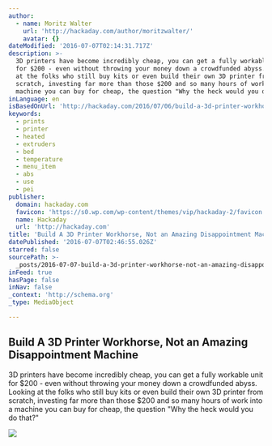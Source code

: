 ```yaml
---
author:
  - name: Moritz Walter
    url: 'http://hackaday.com/author/moritzwalter/'
    avatar: {}
dateModified: '2016-07-07T02:14:31.717Z'
description: >-
  3D printers have become incredibly cheap, you can get a fully workable unit
  for $200 - even without throwing your money down a crowdfunded abyss. Looking
  at the folks who still buy kits or even build their own 3D printer from
  scratch, investing far more than those $200 and so many hours of work into a
  machine you can buy for cheap, the question "Why the heck would you do that?"
inLanguage: en
isBasedOnUrl: 'http://hackaday.com/2016/07/06/build-a-3d-printer-workhorse/'
keywords:
  - prints
  - printer
  - heated
  - extruders
  - bed
  - temperature
  - menu_item
  - abs
  - use
  - pei
publisher:
  domain: hackaday.com
  favicon: 'https://s0.wp.com/wp-content/themes/vip/hackaday-2/favicon.ico'
  name: Hackaday
  url: 'http://hackaday.com'
title: 'Build A 3D Printer Workhorse, Not an Amazing Disappointment Machine'
datePublished: '2016-07-07T02:46:55.026Z'
starred: false
sourcePath: >-
  _posts/2016-07-07-build-a-3d-printer-workhorse-not-an-amazing-disappointment.md
inFeed: true
hasPage: false
inNav: false
_context: 'http://schema.org'
_type: MediaObject

---
```

<article style=""><h1>Build A 3D Printer Workhorse, Not an Amazing Disappointment Machine</h1><p>3D printers have become incredibly cheap, you can get a fully workable unit for $200 - even without throwing your money down a crowdfunded abyss. Looking at the folks who still buy kits or even build their own 3D printer from scratch, investing far more than those $200 and so many hours of work into a machine you can buy for cheap, the question "Why the heck would you do that?"</p><img src="https://hackadaycom.files.wordpress.com/2016/06/printer_farm_featured2.jpg?w=800" /></article>